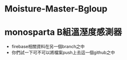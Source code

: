 # Moisture-Master-Bgloup
# monosparta B組溫溼度感測器
* firebase相關資料在另一個branch之中
* 你們試一下可不可以將檔案push上去這一個github之中
